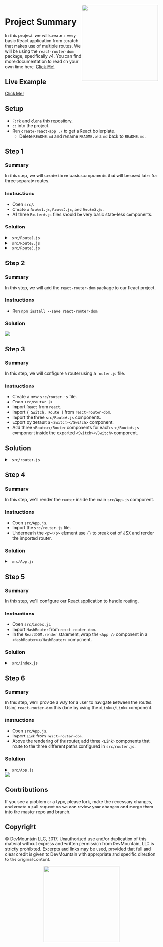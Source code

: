 <img src="https://devmounta.in/img/logowhiteblue.png" width="250" align="right">

# Project Summary

In this project, we will create a very basic React application from scratch that makes use of multiple routes. We will be using the `react-router-dom` package, specifically v4. You can find more documentation to read on your own time here: <a href="https://reacttraining.com/react-router/web/guides/philosophy">Click Me!</a>

## Live Example

<a href="#">Click Me!</a>

## Setup

* `Fork` and `clone` this repository.
* `cd` into the project.
* Run `create-react-app ./` to get a React boilerplate.
  * Delete `README.md` and rename `README.old.md` back to `README.md`.

## Step 1

### Summary 

In this step, we will create three basic components that will be used later for three separate routes.

### Instructions

* Open `src/`.
* Create a `Route1.js`, `Route2.js`, and `Route3.js`.
* All three `Router#.js` files should be very basic state-less components.

### Solution

<details>

<summary> <code> src/Route1.js </code> </summary>

```js
import React from 'react';

export default function Route1() {
  return (
    <div>
      Route 1 here!
    </div>
  )
}
```

</details>

<details>

<summary> <code> src/Route2.js </code> </summary>

```js
import React from 'react';

export default function Route2() {
  return (
    <div>
      Route 2 here!
    </div>
  )
}
```

</details>

<details>

<summary> <code> src/Route3.js </code> </summary>

```js
import React from 'react';

export default function Route3() {
  return (
    <div>
      Route 3 here!
    </div>
  )
}
```

</details>

## Step 2

### Summary

In this step, we will add the `react-router-dom` package to our React project.

### Instructions

* Run `npm install --save react-router-dom`.

### Solution

<img src="https://github.com/DevMountain/react-routing/blob/solution/readme-assets/1g.gif" />

## Step 3

### Summary

In this step, we will configure a router using a `router.js` file.

### Instructions

* Create a new `src/router.js` file.
* Open `src/router.js`.
* Import `React` from `react`.
* Import `{ Switch, Route }` from `react-router-dom`.
* Import the three `src/Route#.js` components.
* Export by default a `<Switch></Switch>` component.
* Add three `<Route></Route>` components for each `src/Route#.js` component inside the exported `<Switch></Switch>` component.

## Solution

<details>

<summary> <code> src/router.js </code> </summary>

```js
import React from 'react';
import { Switch, Route } from 'react-router-dom';

// Components
import Route1 from './Route1';
import Route2 from './Route2';
import Route3 from './Route3';

export default (
  <Switch>
    <Route exact path="/" component={ Route1 } />
    <Route path="/2" component={ Route2 } />
    <Route path="/3" component={ Route3 } />
  </Switch>
)
```

</details>

## Step 4

### Summary

In this step, we'll render the `router` inside the main `src/App.js` component.

### Instructions

* Open `src/App.js`.
* Import the `src/router.js` file.
* Underneath the `<p></p>` element use `{}` to break out of JSX and render the imported router.

### Solution

<details>

<summary> <code> src/App.js </code> </summary>

```js
import React, { Component } from 'react';
import logo from './logo.svg';
import './App.css';

import router from './router';

class App extends Component {
  render() {
    return (
      <div className="App">
        <header className="App-header">
          <img src={logo} className="App-logo" alt="logo" />
          <h1 className="App-title">Welcome to React</h1>
        </header>
        <p className="App-intro">
          To get started, edit <code>src/App.js</code> and save to reload.
        </p>

        { router }
      </div>
    );
  }
}

export default App;
```

</details>

## Step 5

### Summary

In this step, we'll configure our React application to handle routing.

### Instructions

* Open `src/index.js`.
* Import `HashRouter` from `react-router-dom`.
* In the `ReactDOM.render` statement, wrap the `<App />` component in a `<HashRouter></HashRouter>` component.

### Solution

<details>

<summary> <code> src/index.js </code> </summary>

```js
import React from 'react';
import ReactDOM from 'react-dom';
import './index.css';
import App from './App';
import registerServiceWorker from './registerServiceWorker';

// Routing
import { HashRouter } from 'react-router-dom';

ReactDOM.render(
  <HashRouter>
    <App />
  </HashRouter>
, document.getElementById('root'));

registerServiceWorker();
```

</details>

## Step 6

### Summary 

In this step, we'll provide a way for a user to navigate between the routes. Using `react-router-dom` this done by using the `<Link></Link>` component.

### Instructions

* Open `src/App.js`.
* Import `Link` from `react-router-dom`.
* Above the rendering of the router, add three `<Link>` components that route to the three different paths configured in `src/router.js`.

### Solution

<details>

<summary> <code> src/App.js </code> </summary>

```js
import React, { Component } from 'react';
import logo from './logo.svg';
import './App.css';

import router from './router';
import { Link } from 'react-router-dom';

class App extends Component {
  render() {
    return (
      <div className="App">
        <header className="App-header">
          <img src={logo} className="App-logo" alt="logo" />
          <h1 className="App-title">Welcome to React</h1>
        </header>
        <p className="App-intro">
          To get started, edit <code>src/App.js</code> and save to reload.
        </p>

        <Link to="/">
          <p>Route 1</p>
        </Link>

        <Link to="/2">
          <p>Route 2</p>
        </Link>

        <Link to="/3">
          <p>Route 3</p>
        </Link>
        
        { router }
      </div>
    );
  }
}

export default App;
```

</details>

<img src="https://github.com/DevMountain/react-routing/blob/solution/readme-assets/2g.gif" />


## Contributions

If you see a problem or a typo, please fork, make the necessary changes, and create a pull request so we can review your changes and merge them into the master repo and branch.

## Copyright

© DevMountain LLC, 2017. Unauthorized use and/or duplication of this material without express and written permission from DevMountain, LLC is strictly prohibited. Excerpts and links may be used, provided that full and clear credit is given to DevMountain with appropriate and specific direction to the original content.

<p align="center">
<img src="https://devmounta.in/img/logowhiteblue.png" width="250">
</p>
